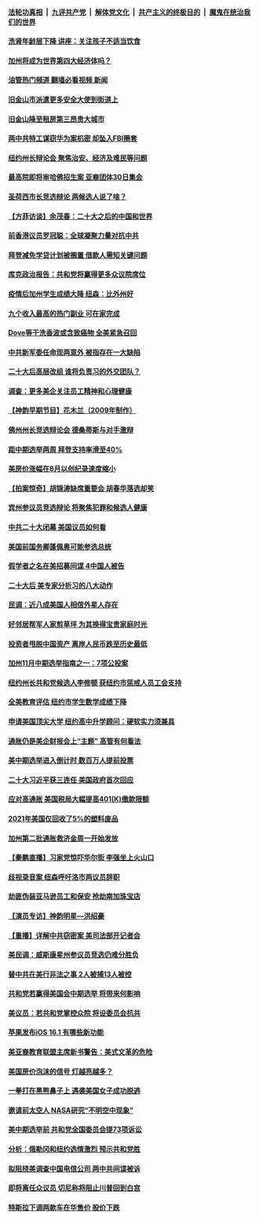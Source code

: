 ####  [法轮功真相](../../../../basic/blob/master/README.md?t=10261701) &nbsp;|&nbsp; [九评共产党](../../../../9ping.md/blob/master/README.md?t=10261701) &nbsp;|&nbsp; [解体党文化](../../../../jtdwh.md/blob/master/README.md?t=10261701)  &nbsp;|&nbsp; [共产主义的终极目的](../../../../gczydzjmd.md/blob/master/README.md?t=10261701) &nbsp;|&nbsp; [魔鬼在统治我们的世界](../../../../mgztzwmdsj.md/blob/master/README.md?t=10261701) 

#### [洗肾年龄层下降 讲座：关注孩子不适当饮食](../pages/nsc412/n13852879.md?t=10261701) 

#### [加州将成为世界第四大经济体吗？](../pages/nsc412/n13853043.md?t=10261701) 

#### [油管热门频道 翻墙必看视频 新闻](http://209.250.226.216:81/youtube.html?10261701)

#### [旧金山市派遣更多安全大使到街道上](../pages/nsc412/n13853027.md?t=10261701) 

#### [旧金山降至租房第三昂贵大城市](../pages/nsc412/n13852975.md?t=10261701) 

#### [两中共特工谋窃华为案机密 却坠入FBI圈套](../pages/nsc412/n13852895.md?t=10261701) 

#### [纽约州长辩论会 聚焦治安、经济及难民等问题](../pages/nsc412/n13852910.md?t=10261701) 

#### [最高院即将审哈佛招生案 亚裔团体30日集会](../pages/nsc412/n13852893.md?t=10261701) 

#### [圣荷西市长竞选辩论 两候选人说了啥？](../pages/nsc412/n13852875.md?t=10261701) 

#### [【方菲访谈】余茂春：二十大之后的中国和世界](../pages/nsc412/n13852740.md?t=10261701) 

#### [前香港议员罗冠聪：全球凝聚力量对抗中共](../pages/nsc412/n13852854.md?t=10261701) 

#### [拜登减免学贷计划被搁置 借款人需知关键问题](../pages/nsc412/n13852793.md?t=10261701) 

#### [库克政治报告：共和党将赢得更多众议院席位](../pages/nsc412/n13852751.md?t=10261701) 

#### [疫情后加州学生成绩大降 纽森：比外州好](../pages/nsc412/n13852789.md?t=10261701) 

#### [九个收入最高的热门副业 可在家完成](../pages/nsc412/n13851097.md?t=10261701) 

#### [Dove等干洗香波或含致癌物 全美紧急召回](../pages/nsc412/n13852742.md?t=10261701) 

#### [中共新军委任命现两意外 被指存在一大缺陷](../pages/nsc412/n13852629.md?t=10261701) 

#### [二十大后高层改组 谁将负责习的外交团队？](../pages/nsc412/n13852729.md?t=10261701) 

#### [调查：更多美企关注员工精神和心理健康](../pages/nsc412/n13852781.md?t=10261701) 

#### [【神韵早期节目】花木兰（2009年制作）](../pages/nsc412/n13852719.md?t=10261701) 

#### [佛州州长竞选辩论会 德桑蒂斯与对手激辩](../pages/nsc412/n13852677.md?t=10261701) 

#### [距中期选举两周 拜登支持率滑至40%](../pages/nsc412/n13852711.md?t=10261701) 

#### [美房价涨幅在8月以创纪录速度缩小](../pages/nsc412/n13852739.md?t=10261701) 

#### [【拍案惊奇】胡锦涛缺席重要会 胡春华落选却笑](../pages/nsc412/n13852619.md?t=10261701) 

#### [宾州参议员竞选辩论 将聚焦犯罪和候选人健康](../pages/nsc412/n13852615.md?t=10261701) 

#### [中共二十大闭幕 美国议员如何看](../pages/nsc412/n13852701.md?t=10261701) 

#### [美国前国务卿蓬佩奥可能参选总统](../pages/nsc412/n13851231.md?t=10261701) 

#### [假学者之名在美招募间谍 4中国人被告](../pages/nsc412/n13852218.md?t=10261701) 

#### [二十大后 美专家分析习的八大动作](../pages/nsc412/n13852651.md?t=10261701) 

#### [民调：近八成美国人相信外星人存在](../pages/nsc412/n13852234.md?t=10261701) 

#### [好邻居帮军人家剪草坪 为其换得宝贵家庭时光](../pages/nsc412/n13852309.md?t=10261701) 

#### [投资者甩脱中国资产 离岸人民币跌至历史最低](../pages/nsc412/n13852379.md?t=10261701) 

#### [加州11月中期选举指南之一：7项公投案](../pages/nsc412/n13852299.md?t=10261701) 

#### [纽约州长共和党候选人李修顿 获纽约市惩戒人员工会支持](../pages/nsc412/n13852242.md?t=10261701) 

#### [全美教育评估 纽约市学生数学成绩下降](../pages/nsc412/n13852244.md?t=10261701) 

#### [申请美国顶尖大学 纽约高中升学顾问：硬软实力须兼具](../pages/nsc412/n13852226.md?t=10261701) 

#### [通胀仍是美企财报会上“主题” 高管有何看法](../pages/nsc412/n13852122.md?t=10261701) 

#### [美中期选举进入倒计时 数百万人提前投票](../pages/nsc412/n13852174.md?t=10261701) 

#### [二十大习近平获三连任 美国政府首次回应](../pages/nsc412/n13852054.md?t=10261701) 

#### [应对高通胀 美国税局大幅提高401(K)缴款限额](../pages/nsc412/n13852062.md?t=10261701) 

#### [2021年美国仅回收了5%的塑料废品](../pages/nsc412/n13852066.md?t=10261701) 

#### [加州第二批通胀救济金周一开始发放](../pages/nsc412/n13852113.md?t=10261701) 

#### [【秦鹏直播】习家党惊吓华尔街 李强坐上火山口](../pages/nsc412/n13852079.md?t=10261701) 

#### [歧视录音案 纽森呼吁洛市两议员辞职](../pages/nsc412/n13852108.md?t=10261701) 

#### [劫匪伪装亚马逊员工和保安 抢劫南加珠宝店](../pages/nsc412/n13852101.md?t=10261701) 

#### [【演员专访】神韵明星—洪绍豪](../pages/nsc412/n13851993.md?t=10261701) 

#### [【重播】详解中共窃密案 美司法部开记者会](../pages/nsc412/n13852027.md?t=10261701) 

#### [美民调：威斯康星州参议员竞选仍难分胜负](../pages/nsc412/n13851998.md?t=10261701) 

#### [替中共在美行非法之事 2人被捕13人被控](../pages/nsc412/n13852041.md?t=10261701) 

#### [共和党若赢得美国会中期选举 将带来何影响](../pages/nsc412/n13851981.md?t=10261701) 

#### [美议员：若共和党掌控众院 将设委员会抗共](../pages/nsc412/n13851884.md?t=10261701) 

#### [苹果发布iOS 16.1 有哪些新功能](../pages/nsc412/n13851999.md?t=10261701) 

#### [美亚裔教育联盟主席新书警告：美式文革的危险](../pages/nsc412/n13851503.md?t=10261701) 

#### [美国房价泡沫的信号 灯越亮越多？](../pages/nsc412/n13851656.md?t=10261701) 

#### [一拳打在黑熊鼻子上 遇袭美国女子成功脱逃](../pages/nsc412/n13851872.md?t=10261701) 

#### [邀请前太空人 NASA研究“不明空中现象”](../pages/nsc412/n13851726.md?t=10261701) 

#### [美中期选举前 共和党全国委员会提73项诉讼](../pages/nsc412/n13851878.md?t=10261701) 

#### [分析：俄勒冈和纽约选情激烈 预示共和党胜](../pages/nsc412/n13851805.md?t=10261701) 

#### [拟阻挠美调查中国电信公司 两中共间谍被诉](../pages/nsc412/n13851990.md?t=10261701) 

#### [即将离任众议员 切尼称将阻止川普回到白宫](../pages/nsc412/n13851785.md?t=10261701) 

#### [特斯拉下调两款车在华售价 股价下跌](../pages/nsc412/n13851833.md?t=10261701) 

<img src='http://gfw-breaker.win/goodnews/indexes/nsc412.md' width='0px' height='0px'/>
